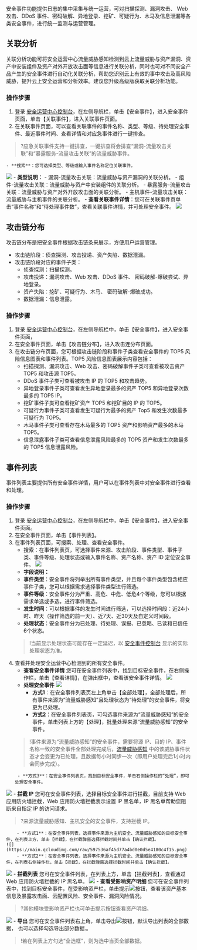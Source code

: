 
安全事件功能提供日志的集中采集与统一运营，可对扫描探测、漏洞攻击、 Web 攻击、DDoS 事件、密码破解、异地登录、挖矿、可疑行为、木马及信息泄漏等各类安全事件，进行统一监测与运营管理。

## 关联分析

关联分析功能可将安全运营中心流量威胁感知检测到云上流量威胁与资产漏洞、资产中安装组件及资产对外开放攻击面等信息进行关联分析，同时也可对不同安全产品产生的安全事件进行自动化关联分析，帮助您识别云上有效的事中攻击及高风险威胁，提升云上安全运营和分析效率。建议您升级高级版获取关联分析功能。

### 操作步骤
1. 登录 [安全运营中心控制台](https://console.cloud.tencent.com/ssav2/event)，在左侧导航栏，单击【安全事件】，进入安全事件页面，单击【关联事件】，进入关联事件页面。
2. 在关联事件页面，可以查看关联事件的事件名称、类型、等级、待处理安全事件、最近事件时间、查看详情和对应急事件进行一键排查。
>?应急关联事件支持一键排查，一键排查将会排查“漏洞-流量攻击关联”和“暴露服务-流量攻击关联”的流量威胁事件。
>
	- **搜索**：您可选择类型、等级或输入事件名称定位关联事件。
![](https://main.qcloudimg.com/raw/73f413dd2aa0c4e4330bb93b75b9c59d.png)
	- **类型说明：**
	 - 漏洞-流量攻击关联：流量威胁与资产漏洞的关联分析。
 	 - 组件-流量攻击关联：流量威胁与资产中安装组件的关联分析。
	 - 暴露服务-流量攻击关联：流量威胁与资产对外开放攻击面的关联分析。
	 - 主机事件-流量攻击关联：流量威胁与主机事件的关联分析。
	- **查看关联事件详情**：您可在关联事件页单击“事件名称”和“待处理事件数”，查看关联事件详情，并可处理安全事件。
 ![](https://main.qcloudimg.com/raw/aab41f3772ba9dc17d2aa8058761c3b8.png)
	
## 攻击链分布
攻击链分布是把安全事件根据攻击链条来展示，方便用户运营管理。
- 攻击链阶段：侦查探测、攻击投递、资产失陷、数据泄漏。
- 攻击链阶段对应的事件子类：
	- 侦查探测：扫描探测。
	- 攻击投递：漏洞攻击、Web 攻击、DDoS 事件、 密码破解-爆破尝试、异地登录。
	- 资产失陷：挖矿、可疑行为、木马、 密码破解-爆破成功。
	- 数据泄漏：信息泄露。

### 操作步骤
1. 登录 [安全运营中心控制台](https://console.cloud.tencent.com/ssav2/event)，在左侧导航栏中，单击【安全事件】，进入安全事件页面，
2. 在安全事件页面，单击【攻击链分布】，进入攻击连分布页面。
3. 在攻击链分布页面，您可根据攻击链阶段和事件子类查看安全事件的 TOP5 风险信息图表和事件列表。TOP5 风险信息图表展示内容包括：
	- 扫描探测、漏洞攻击、Web 攻击、密码破解事件子类可查看被攻击资产 TOP5 和攻击源 TOP5。
	- DDoS 事件子类可查看被攻击 IP 的 TOP5 和攻击趋势。
	- 异地登录事件子类可查看发生异地登录最多的资产 TOP5 和异地登录次数最多的 TOP5 IP。
	- 挖矿事件子类可查看挖矿资产 TOP5 和挖矿目的 IP 的 TOP5。
	- 可疑行为事件子类可查看发生可疑行为最多的资产 Top5 和发生次数最多可疑行为 TOP5。
	- 木马事件子类可查看存在木马最多的 TOP5 资产和影响资产最多的木马 TOP5。
	- 信息泄露事件子类可查看信息泄露风险最多的 TOP5 资产和发生次数最多的 TOP5 信息泄露风险。

## 事件列表
事件列表主要提供所有安全事件详情，用户可以在事件列表中对安全事件进行查看和处理。
### 操作步骤
1. 登录 [安全运营中心控制台](https://console.cloud.tencent.com/ssav2/event)，在左侧导航栏中，单击【安全事件】，进入安全事件页面。
2. 在安全事件页面，单击【事件列表】。
3. 在事件列表页面，可搜索、处理、查看安全事件。
	- 搜索：在事件列表页，可选择事件来源、攻击阶段、事件类型、事件子类、事件等级、处理状态或输入事件名称、资产名称、资产 ID 定位安全事件。
![](https://main.qcloudimg.com/raw/93758fbad6ab6c724639d87db8abe5cf.png)
	- **字段说明：**
 	- **事件类型**：安全事件将列举出所有事件类型，并且每个事件类型包含相应事件子类，您可以根据需求选择事件类型进行筛选。
	 - **事件等级**：安全事件分为严重、高危、中危、低危4个等级，您可以根据需求单选或多选，进行事件筛选。
 	- **发生时间**：可以根据事件的发生时间进行筛选，可以选择时间段：近24小时、昨天（操作筛选的前一天）、近7天、近30天及自定义时间段。
	 - **处理状态**：安全事件分为已处理、待处理、误报、已忽略、已读和已信任6个状态。
	>!当前显示处理状态可能存在一定延迟，以 [安全事件控制台](https://console.cloud.tencent.com/ssav2/event) 显示的实际处理状态为准。
3. 查看并处理安全运营中心检测到的所有安全事件。
	- **查看安全事件详情** 
	您可在安全事件列表中，找到目标安全事件，在右侧操作栏，单击【查看详情】，在弹出框中，查看该安全事件详情。
	![](https://main.qcloudimg.com/raw/bfbbb3b4ed60aecab28588047dfd71ca.png)
	- **处理安全事件**
	![](https://main.qcloudimg.com/raw/2ff4913dc559fcfe598d36acc8b49b27.png)
		- **方式1**：在安全事件列表页左上角单击【全部处理】，全部处理后，所有事件来源为“流量威胁感知”且处理状态为“待处理”的安全事件，将变更为已处理。
		-  **方式2**：在安全事件列表页，可勾选事件来源为“流量威胁感知”的安全事件，单击列表上方的【处理】，批量处理来源“流量威胁感知”的安全事件。
	>!事件来源为“流量威胁感知”的安全事件，需要将源 IP、目的 IP、事件名称一致的安全事件全部处理完成后，[流量威胁感知](https://console.cloud.tencent.com/ssav2/network) 中的该威胁事件状态才会变更为已处理，且数据每小时同步一次（即用户处理完后1小时内会同步完成）。
	>
		- **方式3**：在安全事件列表页，找到目标安全事件，单击右侧操作栏的“处理”，即可处理安全事件。
	>
![](https://main.qcloudimg.com/raw/9ddfd30d2225838602971e87ecc214af.png)
	- **拦截 IP**
您可在安全事件列表，选择目标安全事件进行拦截，目前支持 Web 应用防火墙拦截，Web 应用防火墙拦截表示设置 IP 黑名单，IP 黑名单帮助您阻断来自指定 IP 的访问请求。
>?来源流量威胁感知、主机安全的安全事件，支持拦截 IP。
>
		- **方式1**：在安全事件列表，选择事件来源为主机安全、流量威胁感知的目标安全事件，在列表上方，单击【拦截】，在拦截弹窗选择拦截时间并单击【确认拦截】。
	![](https://main.qcloudimg.com/raw/597536af45d77a4bd0e0d5e4180c4f15.png)
		- **方式2**：在安全事件列表，选择事件来源为主机安全、流量威胁感知的目标安全事件，在列表右侧操作栏，单击【拦截】，在拦截弹窗选择拦截时间并单击【确认拦截】。
![](https://main.qcloudimg.com/raw/c27f624eb437759397359cbe1cff3190.png)
	- **拦截列表**
您可在安全事件列表，在列表上方，单击【拦截列表】，查看通过 Web 应用防火墙拦截的 IP 黑名单。
![](https://main.qcloudimg.com/raw/408f92534d1b2126a03f893ca3cb0c5d.png)
	- **查看受影响资产明细**
您可在安全事件列表中，找到目标安全事件，在受影响资产栏，单击提示<img src= "https://main.qcloudimg.com/raw/d05c2b193587da078319f417926239b4.png" style="margin:0;">按钮，查看该资产基本信息及暴露攻击面、云配置风险、安全事件、漏洞风险情况。
>?其他模块受影响资产栏也可单击提示按钮查看资产明细。
>
![](https://main.qcloudimg.com/raw/b072c662be045b00b7bde6157cb8431e.png)
	- **导出**
您可在安全事件列表右上角，单击导出<img src= "https://main.qcloudimg.com/raw/5d6f28083f0484b4f0cb46b9c32717b5.png" style="margin:0;">按钮，默认导出列表的全部数据， 也可以选择勾选导出部分数据.。
>!若在列表上方勾选“全选框”，则为选中当页全部数据。
